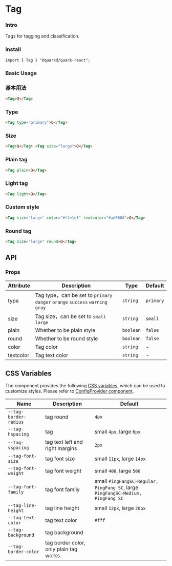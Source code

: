 # Tag

### Intro

Tags for tagging and classification.

### Install

```tsx
import { Tag } "@quarkd/quark-react";
```

### Basic Usage

### 基本用法

```html
<Tag>Q</Tag>
```

### Type

```html
<Tag type="primary">Q</Tag>
```

### Size

```html
<Tag>Q</Tag> <Tag size="large">Q</Tag>
```

### Plain tag

```html
<Tag plain>Q</Tag>
```

### Light tag

```html
<Tag light>Q</Tag>
```

### Custom style

```html
<Tag size="large" color="#ffe1e1" textcolor="#ad0000">Q</Tag>
```

### Round tag

```html
<Tag size="large" round>Q</Tag>
```

## API

### Props

| Attribute | Description                                                                    | Type      | Default   |
| --------- | ------------------------------------------------------------------------------ | --------- | --------- |
| type      | Tag type，can be set to `primary` `danger` `orange` `success` `warning` `gray` | `string`  | `primary` |
| size      | Tag size，can be set to `small` `large`                                        | `string`  | `small`   |
| plain     | Whether to be plain style                                                      | `boolean` | `false`   |
| round     | Whether to be round style                                                      | `boolean` | `false`   |
| color     | Tag color                                                                      | `string`  | -         |
| textcolor | Tag text color                                                                 | `string`  | -         |

## CSS Variables

The component provides the following [CSS variables](https://developer.mozilla.org/zh-CN/docs/Web/CSS/Using_CSS_custom_properties), which can be used to customize styles. Please refer to [ConfigProvider component](#/theme).

| Name                  | Description                            | Default                                                                         |
| --------------------- | -------------------------------------- | ------------------------------------------------------------------------------- |
| `--tag-border-radius` | tag round                              | `4px`                                                                           |
| `--tag-hspacing`      | tag                                    | small `4px`, large `6px`                                                        |
| `--tag-vspacing`      | tag text left and right margins        | `2px`                                                                           |
| `--tag-font-size`     | tag font size                          | small `11px`, large `14px`                                                      |
| `--tag-font-weight`   | tag font weight                        | small `400`, large `500`                                                        |
| `--tag-font-family`   | tag font family                        | small `PingFangSC-Regular, PingFang SC`, large `PingFangSC-Medium, PingFang SC` |
| `--tag-line-height`   | tag line height                        | small `12px`, large `20px`                                                      |
| `--tag-text-color`    | tag text color                         | `#fff`                                                                          |
| `--tag-background`    | tag background                         |
| `--tag-border-color ` | tag border color, only plain tag works |
